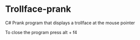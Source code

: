 # Trollface-prank
C# Prank program that displays a trollface at the mouse pointer

To close the program press alt + f4
